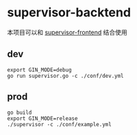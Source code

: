 # supervisor-backtend
本项目可以和
[supervisor-frontend](https://github.com/lizongying/supervisor-frontend)
结合使用

## dev 
```
export GIN_MODE=debug 
go run supervisor.go -c ./conf/dev.yml
```

## prod
```
go build
export GIN_MODE=release
./supervisor -c ./conf/example.yml
```

